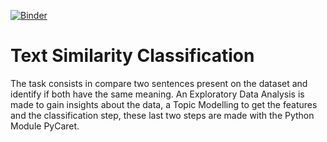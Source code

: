 [![Binder](https://mybinder.org/badge_logo.svg)](https://mybinder.org/v2/gh/alfarias/comparing-sentences/master)

# Text Similarity Classification

The task consists in compare two sentences present on the dataset and identify if both have the same meaning.
An Exploratory Data Analysis is made to gain insights about the data, a Topic Modelling to get the features and the classification step, these last two steps are made with the Python Module PyCaret.
